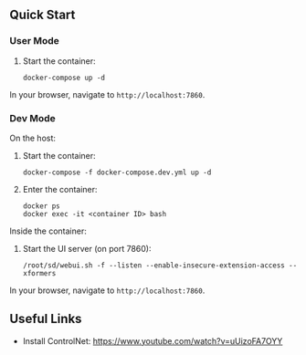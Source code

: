 ## Quick Start

### User Mode

1. Start the container:
    ```
    docker-compose up -d
    ```

In your browser, navigate to `http://localhost:7860`.

### Dev Mode

On the host:

1. Start the container:
    ```
    docker-compose -f docker-compose.dev.yml up -d
    ```
2. Enter the container:
    ```
    docker ps
    docker exec -it <container ID> bash
    ```
    
Inside the container:
    
1. Start the UI server (on port 7860):
    ```
    /root/sd/webui.sh -f --listen --enable-insecure-extension-access --xformers
    ```

In your browser, navigate to `http://localhost:7860`.

## Useful Links

* Install ControlNet: https://www.youtube.com/watch?v=uUizoFA7OYY